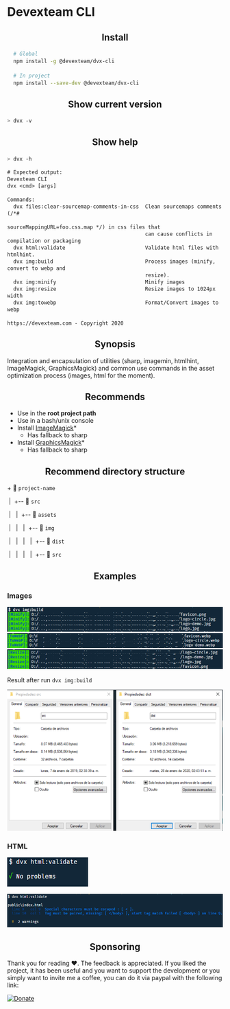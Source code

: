 # Devexteam CLI

<h2 id="" align="center">Install</h2>

```bash
  # Global
  npm install -g @devexteam/dvx-cli

  # In project
  npm install --save-dev @devexteam/dvx-cli
```

<h2 id="" align="center">Show current version</h2>

```bash
> dvx -v
```

<h2 id="" align="center">Show help</h2>

```bash
> dvx -h
```

```console
# Expected output:
Devexteam CLI
dvx <cmd> [args]

Commands:
  dvx files:clear-sourcemap-comments-in-css  Clean sourcemaps comments (/*#
                                             sourceMappingURL=foo.css.map */) in css files that
                                             can cause conflicts in compilation or packaging
  dvx html:validate                          Validate html files with htmlhint.
  dvx img:build                              Process images (minify, convert to webp and
                                             resize).
  dvx img:minify                             Minify images
  dvx img:resize                             Resize images to 1024px width
  dvx img:towebp                             Format/Convert images to webp

https://devexteam.com - Copyright 2020
```

<h2 id="" align="center">Synopsis</h2>

Integration and encapsulation of utilities (sharp, imagemin, htmlhint, ImageMagick, GraphicsMagick) and common use commands in the asset optimization process (images, html for the moment).

<h2 id="" align="center">Recommends</h2>

- Use in the **root project path**
- Use in a bash/unix console
- Install [ImageMagick](https://www.imagemagick.org/script/download.php)*
  - Has fallback to sharp
- Install [GraphicsMagick](http://www.graphicsmagick.org/download.html)*
  - Has fallback to sharp

<h2 id="" align="center">Recommend directory structure</h2>

+&nbsp;:open_file_folder: `project-name`

&nbsp;|&nbsp;&nbsp;+-- :open_file_folder: `src`

&nbsp;|&nbsp;&nbsp;&nbsp;|&nbsp;&nbsp;+-- :open_file_folder: `assets`

&nbsp;|&nbsp;&nbsp;&nbsp;|&nbsp;&nbsp;&nbsp;|&nbsp;&nbsp;+-- :open_file_folder: `img`

&nbsp;|&nbsp;&nbsp;&nbsp;|&nbsp;&nbsp;&nbsp;|&nbsp;&nbsp;&nbsp;|&nbsp;&nbsp;+-- :file_folder: `dist`

&nbsp;|&nbsp;&nbsp;&nbsp;|&nbsp;&nbsp;&nbsp;|&nbsp;&nbsp;&nbsp;|&nbsp;&nbsp;+-- :file_folder: `src`


<h2 id="" align="center">Examples</h2>

### Images

![After img:build](docs/minify.PNG)
![After img:build](docs/towebp.PNG)
![After img:build](docs/resize.PNG)

Result after run `dvx img:build`

![After img:build](docs/after-build.PNG)

### HTML

![HTML validation without errors](docs/validate.PNG)

![HTML validation with errors](docs/validate-error.PNG)

<h2 id="" align="center">Sponsoring</h2>

Thank you for reading :heart:. The feedback is appreciated.
If you liked the project, it has been useful and you want to support the development or you simply want to invite me a coffee, you can do it via paypal with the following link:

[![Donate](https://www.paypalobjects.com/en_US/MX/i/btn/btn_donateCC_LG.gif)](http://paypal.me/devlegacymx)

